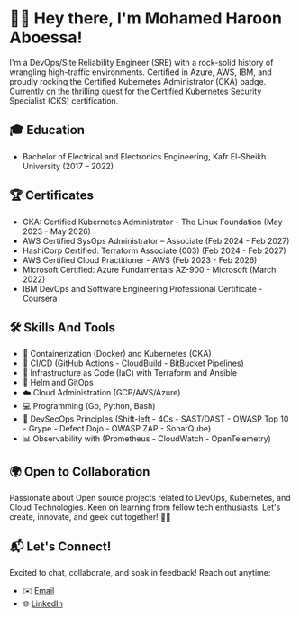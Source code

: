 # 👨‍💻 Hey there, I'm Mohamed Haroon Aboessa!

I'm a DevOps/Site Reliability Engineer (SRE) with a rock-solid history of wrangling high-traffic environments. Certified in Azure, AWS, IBM, and proudly rocking the Certified Kubernetes Administrator (CKA) badge. Currently on the thrilling quest for the Certified Kubernetes Security Specialist (CKS) certification.

## 🎓 Education

- Bachelor of Electrical and Electronics Engineering, Kafr El-Sheikh University (2017 – 2022)

## 🏆 Certificates

- CKA: Certified Kubernetes Administrator - The Linux Foundation (May 2023 - May 2026)
- AWS Certified SysOps Administrator – Associate (Feb 2024 - Feb 2027)
- HashiCorp Certified: Terraform Associate (003) (Feb 2024 - Feb 2027)
- AWS Certified Cloud Practitioner - AWS (Feb 2023 - Feb 2026)
- Microsoft Certified: Azure Fundamentals AZ-900 - Microsoft (March 2022)
- IBM DevOps and Software Engineering Professional Certificate - Coursera

## 🛠️ Skills And Tools

- 🐳 Containerization (Docker) and Kubernetes (CKA)
- 🚀 CI/CD (GitHub Actions - CloudBuild - BitBucket Pipelines)
- 🧰 Infrastructure as Code (IaC) with Terraform and Ansible
- 🎩 Helm and GitOps
- ☁️ Cloud Administration (GCP/AWS/Azure)
- 💻 Programming (Go, Python, Bash)
- 🔐 DevSecOps Principles (Shift-left - 4Cs - SAST/DAST - OWASP Top 10 - Grype - Defect Dojo - OWASP ZAP - SonarQube)
- 📊 Observability with (Prometheus - CloudWatch - OpenTelemetry)

## 🌍 Open to Collaboration

Passionate about Open source projects related to DevOps, Kubernetes, and Cloud Technologies. Keen on learning from fellow tech enthusiasts. Let's create, innovate, and geek out together! 👯‍♂️

## 📬 Let's Connect!

Excited to chat, collaborate, and soak in feedback! Reach out anytime:

- ✉️ [Email](mailto:mohamedessa736@gmail.com)
- 🌐 [LinkedIn](https://www.linkedin.com/in/mohamed-haroon98/)
